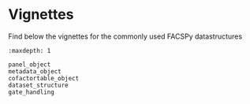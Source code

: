 # Vignettes

Find below the vignettes for the commonly used FACSPy datastructures

```{toctree}
:maxdepth: 1

panel_object
metadata_object
cofactortable_object
dataset_structure
gate_handling

```